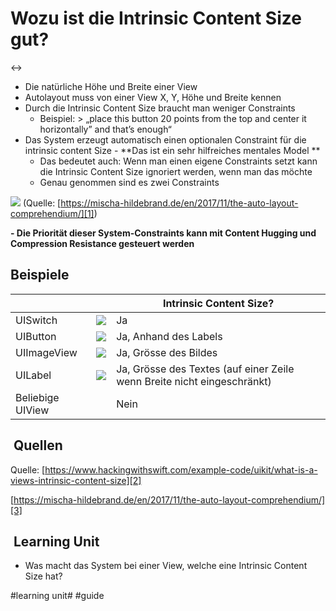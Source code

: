 # Wozu ist die Intrinsic Content Size gut?
↔️
- Die natürliche Höhe und Breite einer View
- Autolayout muss von einer View X, Y, Höhe und Breite kennen
- Durch die Intrinsic Content Size braucht man weniger Constraints
	- Beispiel: \> „place this button 20 points from the top and center it horizontally” and that’s enough“
- Das System erzeugt automatisch einen optionalen Constraint für die intrinsic content Size - **Das ist ein sehr hilfreiches mentales Model **
	- Das bedeutet auch: Wenn man einen eigene Constraints setzt kann die Intrinsic Content Size ignoriert werden, wenn man das möchte
	- Genau genommen sind es zwei Constraints

![][image-1]
(Quelle: [https://mischa-hildebrand.de/en/2017/11/the-auto-layout-comprehendium/][1])

**- Die  Priorität dieser System-Constraints kann mit Content Hugging und Compression Resistance gesteuert werden**
## Beispiele

|                  |              | Intrinsic Content Size?                                                 |
| ---------------- | ------------ | ----------------------------------------------------------------------- |
| UISwitch         | ![][image-2] | Ja                                                                      |
| UIButton         | ![][image-3] | Ja, Anhand des Labels                                                   |
| UIImageView      | ![][image-4] | Ja, Grösse des Bildes                                                   |
| UILabel          | ![][image-5] | Ja, Grösse des Textes (auf einer Zeile wenn Breite nicht eingeschränkt) |
| Beliebige UIView |              | Nein                                                                    |

##  Quellen

Quelle: [https://www.hackingwithswift.com/example-code/uikit/what-is-a-views-intrinsic-content-size][2]

[https://mischa-hildebrand.de/en/2017/11/the-auto-layout-comprehendium/][3]

##  Learning Unit
- Was macht das System bei einer View, welche eine Intrinsic Content Size hat?

[1]:	https://mischa-hildebrand.de/en/2017/11/the-auto-layout-comprehendium/
[2]:	https://www.hackingwithswift.com/example-code/uikit/what-is-a-views-intrinsic-content-size
[3]:	https://mischa-hildebrand.de/en/2017/11/the-auto-layout-comprehendium/

[image-1]:	https://mischa-hildebrand.de/wordpress/wp-content/uploads/2017/10/Intrinsic-Content-Size-For-Real-400x279@2x.png
[image-2]:	https://mischa-hildebrand.de/wordpress/wp-content/uploads/2017/10/UISwitch.png
[image-3]:	https://mischa-hildebrand.de/wordpress/wp-content/uploads/2017/10/UIButton.png
[image-4]:	https://mischa-hildebrand.de/wordpress/wp-content/uploads/2017/10/UIImageView.png
[image-5]:	https://mischa-hildebrand.de/wordpress/wp-content/uploads/2017/10/UILabel.png

#learning unit# #guide